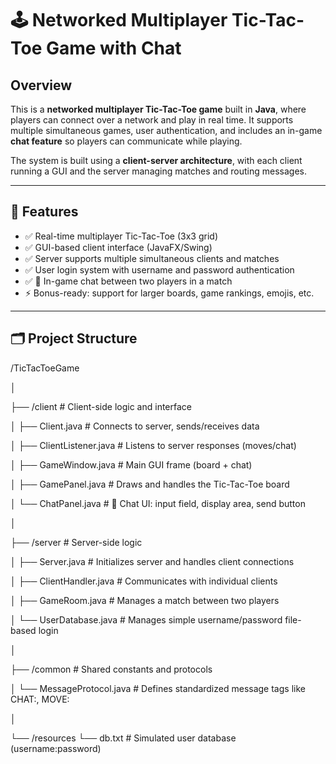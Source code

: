# 🕹️ Networked Multiplayer Tic-Tac-Toe Game with Chat

## Overview

This is a **networked multiplayer Tic-Tac-Toe game** built in **Java**, where players can connect over a network and play in real time. It supports multiple simultaneous games, user authentication, and includes an in-game **chat feature** so players can communicate while playing.

The system is built using a **client-server architecture**, with each client running a GUI and the server managing matches and routing messages.

---

## 🎯 Features

- ✅ Real-time multiplayer Tic-Tac-Toe (3x3 grid)
- ✅ GUI-based client interface (JavaFX/Swing)
- ✅ Server supports multiple simultaneous clients and matches
- ✅ User login system with username and password authentication
- ✅ 🔸 In-game chat between two players in a match 
- ⚡ Bonus-ready: support for larger boards, game rankings, emojis, etc.

---

## 🗂️ Project Structure

/TicTacToeGame

│ 

├── /client                      # Client-side logic and interface

│   ├── Client.java              # Connects to server, sends/receives data

│   ├── ClientListener.java      # Listens to server responses (moves/chat)

│   ├── GameWindow.java          # Main GUI frame (board + chat)

│   ├── GamePanel.java           # Draws and handles the Tic-Tac-Toe board

│   └── ChatPanel.java           # 🔸 Chat UI: input field, display area, send button

│

├── /server                      # Server-side logic

│   ├── Server.java              # Initializes server and handles client connections

│   ├── ClientHandler.java       # Communicates with individual clients

│   ├── GameRoom.java            # Manages a match between two players

│   └── UserDatabase.java        # Manages simple username/password file-based login

│

├── /common                      # Shared constants and protocols

│   └── MessageProtocol.java     # Defines standardized message tags like CHAT:, MOVE:

│

└── /resources
    └── db.txt                   # Simulated user database (username:password)
